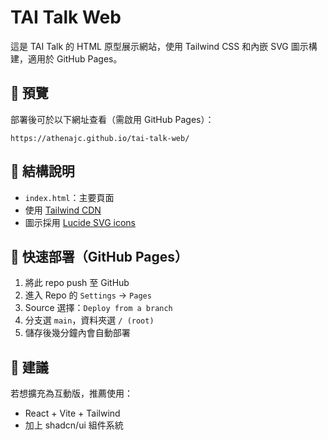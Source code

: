# TAI Talk Web

這是 TAI Talk 的 HTML 原型展示網站，使用 Tailwind CSS 和內嵌 SVG 圖示構建，適用於 GitHub Pages。

## 🔧 預覽

部署後可於以下網址查看（需啟用 GitHub Pages）：
```
https://athenajc.github.io/tai-talk-web/
```

## 📁 結構說明

- `index.html`：主要頁面
- 使用 [Tailwind CDN](https://tailwindcss.com/docs/installation/play-cdn)
- 圖示採用 [Lucide SVG icons](https://lucide.dev/icons)

## 🚀 快速部署（GitHub Pages）

1. 將此 repo push 至 GitHub
2. 進入 Repo 的 `Settings` → `Pages`
3. Source 選擇：`Deploy from a branch`
4. 分支選 `main`，資料夾選 `/ (root)`
5. 儲存後幾分鐘內會自動部署

## 👋 建議

若想擴充為互動版，推薦使用：
- React + Vite + Tailwind
- 加上 shadcn/ui 組件系統
